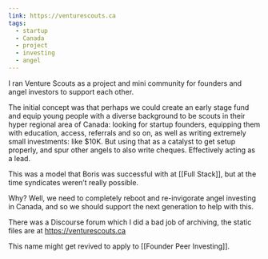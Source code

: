 ```yaml
---
link: https://venturescouts.ca
tags:
  - startup
  - Canada
  - project
  - investing
  - angel
---
```

I ran Venture Scouts as a project and mini community for founders and angel investors to support each other. 

The initial concept was that perhaps we could create an early stage fund and equip young people with a diverse background to be scouts in their hyper regional area of Canada: looking for startup founders, equipping them with education, access, referrals and so on, as well as writing extremely small investments: like $10K. But using that as a catalyst to get setup properly, and spur other angels to also write cheques. Effectively acting as a lead. 

This was a model that Boris was successful with at [[Full Stack]], but at the time syndicates weren’t really possible. 

Why? Well, we need to completely reboot and re-invigorate angel investing in Canada, and so we should support the next generation to help with this. 

There was a Discourse forum which I did a bad job of archiving, the static files are at <https://venturescouts.ca>

This name might get revived to apply to [[Founder Peer Investing]].